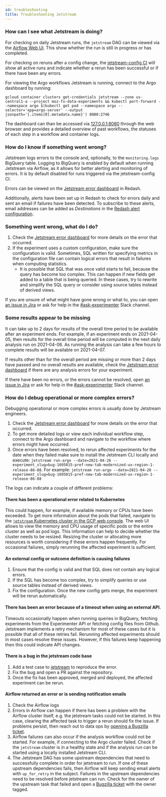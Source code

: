 ```yaml
---
id: troubleshooting
title: Troubleshooting Jetstream
---
```


### How can I see what Jetstream is doing? 

For checking on daily Jetstream runs, the `jetstream` DAG can be viewed via the [Airflow Web UI](https://workflow.telemetry.mozilla.org/tree?dag_id=jetstream). This show whether the run is still in progress or has completed.

For checking on reruns after a config change, the [jetstream-config CI](https://app.circleci.com/pipelines/github/mozilla/jetstream-config?branch=main) will show all active runs and indicate whether a rerun has been successful or if there have been any errors.

For viewing the Argo workflows Jetstream is running, connect to the Argo dashboard by running:

```
gcloud container clusters get-credentials jetstream --zone us-central1-a --project moz-fx-data-experiments && kubectl port-forward --namespace argo $(kubectl get pod --namespace argo --selector='app=argo-server' --output jsonpath='{.items[0].metadata.name}') 8080:2746
```

The dashboard can than be accessed via [127.0.0.1:8080](http://127.0.0.1:8080) through the web browser and provides a detailed overview of past workflows, the statuses of each step in a workflow and container logs.

### How do I know if something went wrong?

Jetstream logs errors to the console and, optionally, to the `monitoring.logs` BigQuery table. Logging to BigQuery is enabled by default when running Jetstream via Airflow, as it allows for better alerting and monitoring of errors. It is by default disabled for runs triggered via the jetstream-config CI.

Errors can be viewed on the [Jetstream error dashboard] in Redash.

Additionally, alerts have been set up in Redash to check for errors daily and sent an email if failures have been detected. To subscribe to these alerts, email addresses can be added as _Destinations_ in the [Redash alert configuration](https://sql.telemetry.mozilla.org/alerts/81).

### Something went wrong, what do I do?

1. Check the [Jetstream error dashboard] for more details on the error that occurred.
1. If the experiment uses a custom configuration, make sure the configuration is valid. Sometimes, SQL written for specifying metrics in the configuration file can contain logical errors that result in failures when computing statistics.
    * It is possible that SQL that was once valid starts to fail, because the query has become too complex. This can happen if new fields get added to a table that is being queried. In these cases, try to rewrite and simplify the SQL query or consider using source tables instead of derived views. 

If you are unsure of what might have gone wrong or what to, you can open [an issue in Jira](https://jira.mozilla.com/projects/CIRRUS/issues/CIRRUS-68?filter=allopenissues) or ask for help in the [#ask-experimenter](https://mozilla.slack.com/archives/CF94YGE03) Slack channel.

### Some results appear to be missing

It can take up to 2 days for results of the overall time period to be available after an experiment ends. For example, if an experiment ends on 2021-04-05, then results for the overall time period will be computed in the next daily analysis run on 2021-04-06. As running the analysis can take a few hours to complete results will be available on 2021-04-07.

If results other than for the overall period are missing or more than 2 days have passed and no overall results are available, check the [Jetstream error dashboard] if there are any analysis errors for your experiment.

If there have been no errors, or the errors cannot be resolved, open [an issue in Jira](https://jira.mozilla.com/projects/CIRRUS/issues/CIRRUS-68?filter=allopenissues) or ask for help in the [#ask-experimenter](https://mozilla.slack.com/archives/CF94YGE03) Slack channel.

### How do I debug operational or more complex errors?

Debugging operational or more complex errors is usually done by Jetstream engineers.

1. Check the [Jetstream error dashboard] for more details on the error that occurred.
1. To get more detailed logs or view each individual workflow step, connect to the Argo dashboard and navigate to the workflow where errors might have occurred.
1. Once errors have been resolved, to rerun affected experiments for the date when they failed make sure to install the Jetstream CLI locally and execute: `jetstream run-argo --date=2021-04-26 --experiment_slug=bug-1695015-pref-new-tab-modernized-ux-region-1-release-86-88`. For example: `jetstream run-argo --date=2021-04-26 --experiment_slug=bug-1695015-pref-new-tab-modernized-ux-region-1-release-86-88`

The logs can indicate a couple of different problems:

#### There has been a operational error related to Kubernetes

This could happen, for example, if available memory or CPUs have been exceeded. To get more information about the pods that failed, navigate to the [`jetstream` Kubernetes cluster in the GCP web console](https://console.cloud.google.com/kubernetes/workload?project=moz-fx-data-experiments&pageState=(%22savedViews%22:(%22i%22:%22bf4f1f5805924fe2ba1cd23bd3b0ef8b%22,%22c%22:%5B%22gke%2Fus-central1-a%2Fjetstream%22%5D,%22n%22:%5B%5D))). The web UI allows to view the memory and CPU usage of specific pods or the entire cluster as well as pod logs. This information can help to decide whether the cluster needs to be resized. Resizing the cluster or allocating more resources is worth considering if these errors happen frequently. For occasional failures, simply rerunning the affected experiment is sufficient.

#### An external config or outcome definition is causing failures

1. Ensure that the config is valid and that SQL does not contain any logical errors.
1. If the SQL has become too complex, try to simplify queries or use source tables instead of derived views.
1. Fix the configuration. Once the new config gets merge, the experiment will be rerun automatically.
        
#### There has been an error because of a timeout when using an external API.

Timeouts occasionally happen when running queries in BigQuery, fetching experiments from the Experimenter API or fetching config files from Github. Jetstream implements a retry mechanism for most of these cases but it is possible that all of these retries fail. Rerunning affected experiments should in most cases resolve these issues. However, if this failures keep happening then this could indicate API changes.
        
#### There is a bug in the jetstream code base
1. Add a test case to [jetstream] to reproduce the error.
1. Fix the bug and open a PR against the repository.
1. Once the fix has been approved, merged and deployed, the affected experiment can be rerun.

#### Airflow returned an error or is sending notification emails

1. Check the Airflow logs
1. Errors in Airflow can happen if there has been a problem with the Airflow cluster itself, e.g. the jetstream tasks could not be started. In this case, clearing the affected task to trigger a rerun should fix the issue. If problems persist, then reach out to data ops by [opening a Bugzilla ticket](https://bugzilla.mozilla.org/enter_bug.cgi?product=Data%20Platform%20and%20Tools).
1. Airflow failures can also occur if the analysis workflow could not be started. For example, if connecting to the Argo cluster failed. Check if the `jetstream` cluster is in a healthy state and if the analysis run can be started using a locally installed Jetstream CLI.
1. The Jetstream DAG has some upstream dependencies that need to successfully complete in order for jetstream to run. If one of these upstream dependencies fails, then Airflow will keep sending email alerts with `up_for_retry` in the subject. Failures in the upstream dependencies need to be resolved before jetstream can run. Check for the owner of the upstream task that failed and open a [Bugzilla ticket](https://bugzilla.mozilla.org/enter_bug.cgi?product=Data%20Platform%20and%20Tools) with the owner tagged.


[jetstream]: https://github.com/mozilla/jetstream
[jetstream error dashboard]: https://sql.telemetry.mozilla.org/dashboard/jetstream-errors?p_experiment=%25
